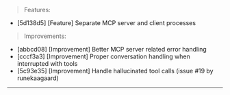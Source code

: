 > Features:
- [5d138d5] [Feature] Separate MCP server and client processes

> Improvements:
- [abbcd08] [Improvement] Better MCP server related error handling
- [cccf3a3] [Improvement] Proper conversation handling when interrupted with tools
- [5c93e35] [Improvement] Handle hallucinated tool calls (issue #19 by runekaagaard)


---
